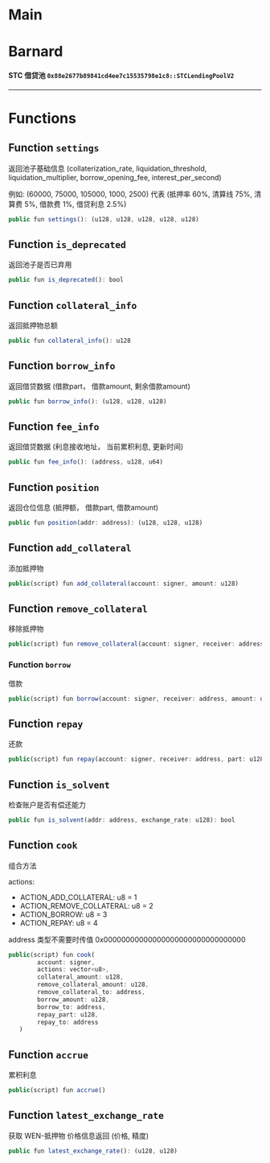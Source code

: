 # Main

# Barnard

#### STC 借贷池 `0x88e2677b89841cd4ee7c15535798e1c8::STCLendingPoolV2`

---

# Functions

## Function `settings`
返回池子基础信息 (collaterization\_rate, liquidation\_threshold, liquidation\_multiplier, borrow\_opening\_fee, interest\_per\_second)

例如: (60000, 75000, 105000, 1000, 2500) 代表 (抵押率 60%, 清算线 75%, 清算费 5%, 借款费 1%, 借贷利息 2.5%)

```js
public fun settings(): (u128, u128, u128, u128, u128)
```

## Function `is_deprecated`
返回池子是否已弃用

```js
public fun is_deprecated(): bool
```

## Function `collateral_info`
返回抵押物总额

```js
public fun collateral_info(): u128
```

## Function `borrow_info`
返回借贷数据 (借款part， 借款amount, 剩余借款amount)

```js
public fun borrow_info(): (u128, u128, u128)
```

## Function `fee_info`
返回借贷数据 (利息接收地址， 当前累积利息, 更新时间)

```js
public fun fee_info(): (address, u128, u64)
```

## Function `position`
返回仓位信息 (抵押额， 借款part, 借款amount)

```js
public fun position(addr: address): (u128, u128, u128)
```

## Function `add_collateral`
添加抵押物

```js
public(script) fun add_collateral(account: signer, amount: u128)
```

## Function `remove_collateral`
移除抵押物

```js
public(script) fun remove_collateral(account: signer, receiver: address, amount: u128)
```

### Function `borrow`
借款

```js
public(script) fun borrow(account: signer, receiver: address, amount: u128)
```

## Function `repay`
还款

```js
public(script) fun repay(account: signer, receiver: address, part: u128)
```

## Function `is_solvent`
检查账户是否有偿还能力

```js
public fun is_solvent(addr: address, exchange_rate: u128): bool
```

## Function `cook`
组合方法

actions:

* ACTION\_ADD_COLLATERAL: u8 = 1
* ACTION\_REMOVE_COLLATERAL: u8 = 2
* ACTION\_BORROW: u8 = 3
* ACTION\_REPAY: u8 = 4

address 类型不需要时传值 0x00000000000000000000000000000000

```js
public(script) fun cook(
        account: signer,
        actions: vector<u8>,
        collateral_amount: u128,
        remove_collateral_amount: u128,
        remove_collateral_to: address,
        borrow_amount: u128,
        borrow_to: address,
        repay_part: u128,
        repay_to: address
   )
```

## Function `accrue`
累积利息

```js
public(script) fun accrue()
```

## Function `latest_exchange_rate`
获取 WEN-抵押物 价格信息返回 (价格, 精度)

```js
public fun latest_exchange_rate(): (u128, u128)
```
